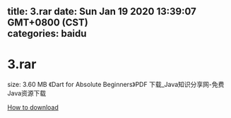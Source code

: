 
title: 3.rar
date: Sun Jan 19 2020 13:39:07 GMT+0800 (CST)    
categories: baidu
---

# 3.rar
size: 3.60 MB
 《Dart for Absolute Beginners》PDF 下载_Java知识分享网-免费Java资源下载
 

[How to download](https://bpcam.bemobtrk.com/go/2ceec3aa-1ca2-46d6-b9ff-aaa5c184517c?jno=3406)
